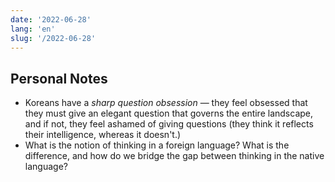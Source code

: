 ```yaml
---
date: '2022-06-28'
lang: 'en'
slug: '/2022-06-28'
---
```


## Personal Notes

- Koreans have a _sharp question obsession_ — they feel obsessed that they must give an elegant question that governs the entire landscape, and if not, they feel ashamed of giving questions (they think it reflects their intelligence, whereas it doesn't.)
- What is the notion of thinking in a foreign language? What is the difference, and how do we bridge the gap between thinking in the native language?

<head>
  <html lang="en-US"/>
</head>
